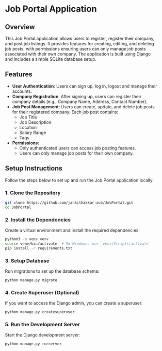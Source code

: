 # Job Portal Application

## Overview

This Job Portal application allows users to register, register their company, and post job listings. It provides features for creating, editing, and deleting job posts, with permissions ensuring users can only manage job posts associated with their own company. The application is built using Django and includes a simple SQLite database setup.

## Features

- **User Authentication**: Users can sign up, log in, logout and manage their accounts.
- **Company Registration**: After signing up, users can register their company details (e.g., Company Name, Address, Contact Number).
- **Job Post Management**: Users can create, update, and delete job posts for their registered company. Each job post contains:
  - Job Title
  - Job Description
  - Location
  - Salary Range
  - Tags
- **Permissions**: 
  - Only authenticated users can access job posting features.
  - Users can only manage job posts for their own company.

## Setup Instructions

Follow the steps below to set up and run the Job Portal application locally:

### 1. Clone the Repository

````bash
git clone https://github.com/jankithakkar-aub/JobPortal.git
cd JobPortal
````

### 2. Install the Dependencies

Create a virtual environment and install the required dependencies:

````bash
python3 -m venv venv
source venv/bin/activate  # On Windows, use `venv\Scripts\activate`
pip install -r requirements.txt
````

### 3. Setup Database

Run migrations to set up the database schema:

````bash
python manage.py migrate
````

### 4. Create Superuser (Optional)

If you want to access the Django admin, you can create a superuser:

````bash
python manage.py createsuperuser
````

### 5. Run the Development Server

Start the Django development server:

````bash
python manage.py runserver
````
